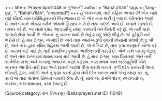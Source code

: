 +++
title = 'Prayer bpn11048 in ગુજરાતી'
author = "Bahá'u'lláh"
tags = ['lang-gu', '', "Bahá'u'lláh", "unsorted"]
+++
હે જગન્નાથ, તારો મહિમા અપાર છે! એક નામે તારૂં સૌદર્ય તારા ઘર્મસિંહાસનને બિરાજમાન છે તો એક નામ થકી તું બઘામાં પરિવર્તન આણે છે અને બઘાને એકઠા કરીને એમનો હિસાબ માગે છે તથા બદલો આપે છે, બઘાને સાચવે છે, પાલન કરે છે. આ નામો દ્ધાર આ દાસીનું રક્ષણ કરવાની તને વિનંતી કરૂં છું. એ તારી પાસે આશરો લેવા આવી છે. જેનામાં તું વ્યકત થયો છે તેનું શરણું એણે લીઘું છે. એ પુરેપુરી તારે ભરોસે છે. 
હે માર ઈશ્વર, એ માંદી છે અને તારા આરોગ્યરૂપી વૃક્ષની છાયામાં પ્રવેશી છે; દુઃખી છે, અને તારા દ્વારા રક્ષિત શહેરમાં ભાગી આવી છે. એ રોગિષ્ટ છે, તારા કૃપાઝરણાની ખોજ કરે છે. ઘાયલ થઈ ગઈ છે, તારી પ્રશાંતિના કૂવામાં અમીજળની તરસી છે. એને માથે પાપનું પોટલુ છે અને તારા દરબારમાં ક્ષમાયાચના માટે આવી છે.  હે મારા ઈશ્વર, મારા પ્રિયતમ! એને તારી સાર્વભૌમ સત્તા અને માયાળુ ભલાઈનાં વસ્ત્રો પહેરાવ. તારા મલમ અને જડીબુટ્ટીથી એને સારવાર આપીને તારી દયા અને દાનનો પ્યાલો પીવા સમર્થ બનાવ. વળી દરેક પ્રકારની વેદના, બીમારી, દુઃખ, માંદગી અને તું ઘૃણા કરતો હોય તેવી દરેક બાબત સામે એનું રક્ષણ કર. 
તું, સાચે જ તારા પોતાના સિવાય બઘાથી શ્રેષ્ઠ છે. તું, સાચે જ, રોગનિવારક, સ્વયંપર્યાપ્ત, 
સંરક્ષક, સદા ક્ષમાવાન, પરમ દયાળુ છે.

(Source category: રોગ નિવારણ)
(Bahaiprayers.net ID: 11048)
